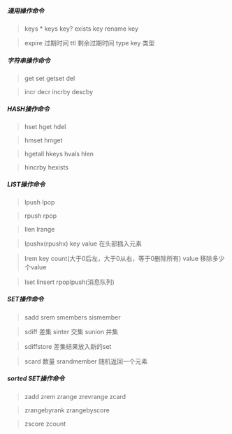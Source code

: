 ##### 通用操作命令

>keys *  keys key? exists key rename key

>expire 过期时间 ttl 剩余过期时间 type key 类型

##### 字符串操作命令
>get set getset del

>incr decr incrby descby

##### HASH操作命令
>hset hget hdel

>hmset hmget

>hgetall hkeys hvals hlen

>hincrby hexists

##### LIST操作命令

>lpush lpop

>rpush rpop

>llen lrange

>lpushx(rpushx) key value 在头部插入元素

>lrem key count(大于0后左，大于0从右，等于0删除所有) value 移除多少个value

>lset linsert rpoplpush(消息队列)


##### SET操作命令

>sadd srem smembers sismember

>sdiff 差集 sinter 交集 sunion 并集

>sdiffstore 差集结果放入新的set

>scard 数量 srandmember 随机返回一个元素


##### sorted SET操作命令

>zadd zrem zrange zrevrange zcard

>zrangebyrank zrangebyscore

>zscore zcount


